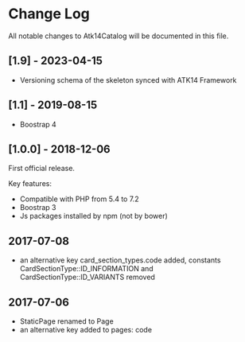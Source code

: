 # Change Log
All notable changes to Atk14Catalog will be documented in this file.

## [1.9] - 2023-04-15

- Versioning schema of the skeleton synced with ATK14 Framework

## [1.1] - 2019-08-15

- Boostrap 4

## [1.0.0] - 2018-12-06

First official release.

Key features:

- Compatible with PHP from 5.4 to 7.2
- Boostrap 3
- Js packages installed by npm (not by bower)

## 2017-07-08

- an alternative key card_section_types.code added, constants CardSectionType::ID_INFORMATION and CardSectionType::ID_VARIANTS removed

## 2017-07-06

- StaticPage renamed to Page
- an alternative key added to pages: code
